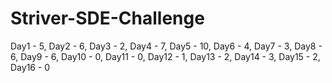 # Striver-SDE-Challenge

Day1 - 5,
Day2 - 6,
Day3 - 2,
Day4 - 7,
Day5 - 10,
Day6 - 4,
Day7 - 3,
Day8 - 6,
Day9 - 6,
Day10 - 0,
Day11 - 0,
Day12 - 1,
Day13 - 2,
Day14 - 3,
Day15 - 2,
Day16 - 0
